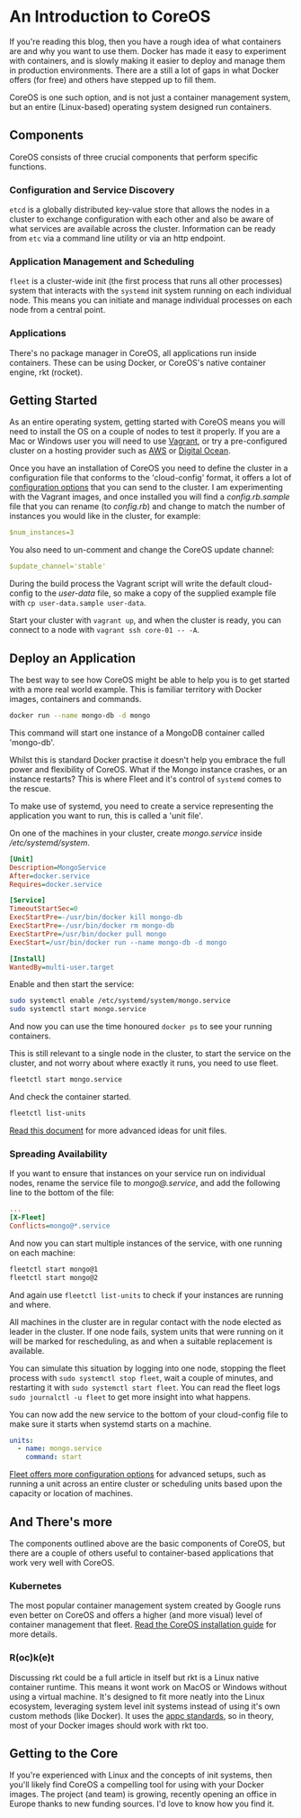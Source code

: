 # An Introduction to CoreOS

If you're reading this blog, then you have a rough idea of what containers are and why you want to use them. Docker has made it easy to experiment with containers, and is slowly making it easier to deploy and manage them in production environments. There are a still a lot of gaps in what Docker offers (for free) and others have stepped up to fill them.

CoreOS is one such option, and is not just a container management system, but an entire (Linux-based) operating system designed run containers.

## Components

CoreOS consists of three crucial components that perform specific functions.

### Configuration and Service Discovery

`etcd` is a globally distributed key-value store that allows the nodes in a cluster to exchange configuration with each other and also be aware of what services are available across the cluster. Information can be ready from `etc` via a command line utility or via an http endpoint.

### Application Management and Scheduling

`fleet` is a cluster-wide init (the first process that runs all other processes) system that interacts with the `systemd` init system running on each individual node. This means you can initiate and manage individual processes on each node from a central point.

### Applications

There's no package manager in CoreOS, all applications run inside containers. These can be using Docker, or CoreOS's native container engine, rkt (rocket).

## Getting Started

As an entire operating system, getting started with CoreOS means you will need to install the OS on a couple of nodes to test it properly. If you are a Mac or Windows user you will need to use [Vagrant](https://coreos.com/os/docs/latest/booting-on-vagrant.html), or try a pre-configured cluster on a hosting provider such as [AWS](https://coreos.com/os/docs/latest/booting-on-ec2.html) or [Digital Ocean](https://www.digitalocean.com/community/tutorials/how-to-set-up-a-coreos-cluster-on-digitalocean).

Once you have an installation of CoreOS you need to define the cluster in a configuration file that conforms to the 'cloud-config' format, it offers a lot of [configuration options](https://coreos.com/os/docs/latest/cloud-config.html) that you can send to the cluster. I am experimenting with the Vagrant images, and once installed you will find a _config.rb.sample_ file that you can rename (to _config.rb_) and change to match the number of instances you would like in the cluster, for example:

```yaml
$num_instances=3
```

You also need to un-comment and change the CoreOS update channel:

```yaml
$update_channel='stable'
```

During the build process the Vagrant script will write the default cloud-config to the _user-data_ file, so make a copy of the supplied example file with `cp user-data.sample user-data`.

Start your cluster with `vagrant up`, and when the cluster is ready, you can connect to a node with `vagrant ssh core-01 -- -A`.

## Deploy an Application

The best way to see how CoreOS might be able to help you is to get started with a more real world example. This is familiar territory with Docker images, containers and commands.

```bash
docker run --name mongo-db -d mongo
```

This command will start one instance of a MongoDB container called 'mongo-db'.

Whilst this is standard Docker practise it doesn't help you embrace the full power and flexibility of CoreOS. What if the Mongo instance crashes, or an instance restarts? This is where Fleet and it's control of `systemd` comes to the rescue.

To make use of systemd, you need to create a service representing the application you want to run, this is called a 'unit file'.

On one of the machines in your cluster, create _mongo.service_ inside _/etc/systemd/system_.

```ini
[Unit]
Description=MongoService
After=docker.service
Requires=docker.service

[Service]
TimeoutStartSec=0
ExecStartPre=-/usr/bin/docker kill mongo-db
ExecStartPre=-/usr/bin/docker rm mongo-db
ExecStartPre=/usr/bin/docker pull mongo
ExecStart=/usr/bin/docker run --name mongo-db -d mongo

[Install]
WantedBy=multi-user.target
```

Enable and then start the service:

```bash
sudo systemctl enable /etc/systemd/system/mongo.service
sudo systemctl start mongo.service
```

And now you can use the time honoured `docker ps` to see your running containers.

This is still relevant to a single node in the cluster, to start the service on the cluster, and not worry about where exactly it runs, you need to use fleet.

```bash
fleetctl start mongo.service
```

And check the container started.

```bash
fleetctl list-units
```

[Read this document](https://coreos.com/docs/launching-containers/launching/getting-started-with-systemd/) for more advanced ideas for unit files.

### Spreading Availability

If you want to ensure that instances on your service run on individual nodes, rename the service file to _mongo@.service_, and add the following line to the bottom of the file:

```ini
...
[X-Fleet]
Conflicts=mongo@*.service
```

And now you can start multiple instances of the service, with one running on each machine:

```bash
fleetctl start mongo@1
fleetctl start mongo@2
```

And again use `fleetctl list-units` to check if your instances are running and where.

All machines in the cluster are in regular contact with the node elected as leader in the cluster. If one node fails, system units that were running on it will be marked for rescheduling, as and when a suitable replacement is available.

You can simulate this situation by logging into one node, stopping the fleet process with `sudo systemctl stop fleet`, wait a couple of minutes, and restarting it with `sudo systemctl start fleet`. You can read the fleet logs `sudo journalctl -u fleet` to get more insight into what happens.

You can now add the new service to the bottom of your cloud-config file to make sure it starts when systemd starts on a machine.

```yaml
units:
  - name: mongo.service
    command: start
```

[Fleet offers more configuration options](https://coreos.com/fleet/docs/latest/launching-containers-fleet.html) for advanced setups, such as running a unit across an entire cluster or scheduling units based upon the capacity or location of machines.

## And There's more

The components outlined above are the basic components of CoreOS, but there are a couple of others useful to container-based applications that work very well with CoreOS.

### Kubernetes

The most popular container management system created by Google runs even better on CoreOS and offers a higher (and more visual) level of container management that fleet. [Read the CoreOS installation guide](https://coreos.com/kubernetes/docs/latest/getting-started.html) for more details.

### R(oc)k(e)t

Discussing rkt could be a full article in itself but rkt is a Linux native container runtime. This means it wont work on MacOS or Windows without using a virtual machine. It's designed to fit more neatly into the Linux ecosystem, leveraging system level init systems instead of using it's own custom methods (like Docker). It uses the [appc standards](https://github.com/coreos/rkt/blob/master/Documentation/app-container.md), so in theory, most of your Docker images should work with rkt too.

## Getting to the Core

If you're experienced with Linux and the concepts of init systems, then you'll likely find CoreOS a compelling tool for using with your Docker images. The project (and team) is growing, recently opening an office in Europe thanks to new funding sources. I'd love to know how you find it.
